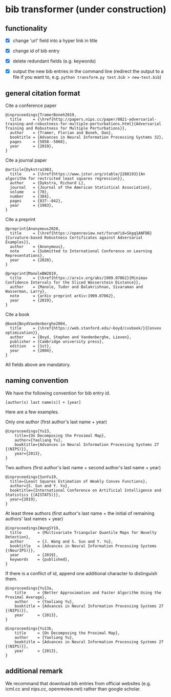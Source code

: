 # bib transformer (under construction)

## functionality

- [x] change 'url' field into a hyper link in title
- [x] change id of bib entry 
- [x] delete redundant fields (e.g. keywords)
- [x] output the new bib entries in the command line (redirect the output to a file if you want to, e.g. `python transform.py test.bib > new-test.bib`)


## general citation format

Cite a conference paper
```
@inproceedings{TramerBoneh2019,
  title     = {\href{http://papers.nips.cc/paper/8821-adversarial-training-and-robustness-for-multiple-perturbations.html}{Adversarial Training and Robustness for Multiple Perturbations}},
  author    = {Tramer, Florian and Boneh, Dan},
  booktitle = {Advances in Neural Information Processing Systems 32},
  pages     = {5858--5868},
  year      = {2019},
}
```

Cite a journal paper
```
@article{Dykstra1983,
  title     = {\href{https://www.jstor.org/stable/2288193}{An algorithm for restricted least squares regression}},
  author    = {Dykstra, Richard L},
  journal   = {Journal of the American Statistical Association},
  volume    = {78},
  number    = {384},
  pages     = {837--842},
  year      = {1983},
}
```

Cite a preprint
```
@preprint{Anonymous2020,
  title     = {\href{https://openreview.net/forum?id=Skgq1ANFDB}{Curvature-based Robustness Certificates against Adversarial Examples}},
  author    = {Anonymous},
  note      = {Submitted to International Conference on Learning Representations},
  year      = {2020},
}

@preprint{ManoleBW2019,
  title     = {\href{https://arxiv.org/abs/1909.07862}{Minimax Confidence Intervals for the Sliced Wasserstein Distance}},
  author    = {Manole, Tudor and Balakrishnan, Sivaraman and Wasserman, Larry},
  note      = {arXiv preprint arXiv:1909.07862}, 
  year      = {2019},
}
```

Cite a book
```
@book{BoydVandenberghe2004,
  title     = {\href{https://web.stanford.edu/~boyd/cvxbook/}{Convex optimization}},
  author    = {Boyd, Stephen and Vandenberghe, Lieven},
  publisher = {Cambridge university press},
  edition   = {1st},
  year      = {2004},
}
```

All fields above are mandatory.

## naming convention

We have the following convention for bib entry id.
```
[author(s) last name(s)] + [year]
```

Here are a few examples.

Only one author (first author's last name + year)
```
@inproceedings{Yu13,
    title={On Decomposing the Proximal Map},
    author={Yaoliang Yu},
    booktitle={Advances in Neural Information Processing Systems 27 {(NIPS)}},
    year={2013},
}
```

Two authors (first author's last name + second author's last name + year)
```
@inproceedings{SunYu19,
  title={Least Squares Estimation of Weakly Convex Functions},
  author={S. Sun and Y. Yu},
  booktitle={International Conference on Artificial Intelligence and Statistics {(AISTATS)}},  
  year={2019},
}
```

At least three authors (first author's last name + the initial of remaining authors' last names + year)
```
@inproceedings{WangSY19,
  title       = {Multivariate Triangular Quantile Maps for Novelty Detection},
  author      = {J. Wang and S. Sun and Y. Yu},
  booktitle   = {Advances in Neural Information Processing Systems {(NeurIPS)}},  
  year        = {2019},
  keywords    = {published},  
}
```

If there is a conflict of id, append one additional character to distinguish them.
```
@inproceedings{Yu13a,
    title     = {Better Approximation and Faster Algorithm Using the Proximal Average},
    author    = {Yaoliang Yu},
    booktitle = {Advances in Neural Information Processing Systems 27 {(NIPS)}},
    year      = {2013},
}

@inproceedings{Yu13b,
    title     = {On Decomposing the Proximal Map},
    author    = {Yaoliang Yu},
    booktitle = {Advances in Neural Information Processing Systems 27 {(NIPS)}},
    year      = {2013},
}
```

## additional remark

We recommand that download bib entries from official websites (e.g. icml.cc and nips.cc, openreview.net) rather than google scholar.
